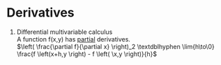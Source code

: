 # Derivatives
1. Differential multivariable calculus<br/>
    A function f(x,y) has <ins>partial</ins> derivatives.<br/>
        $\left( \frac{\partial f}{\partial x} \right)_2  \textdblhyphen \lim{h\to\0}  \frac{f \left(x+h,y \right) - f \left( \x,y \right)}{h}$